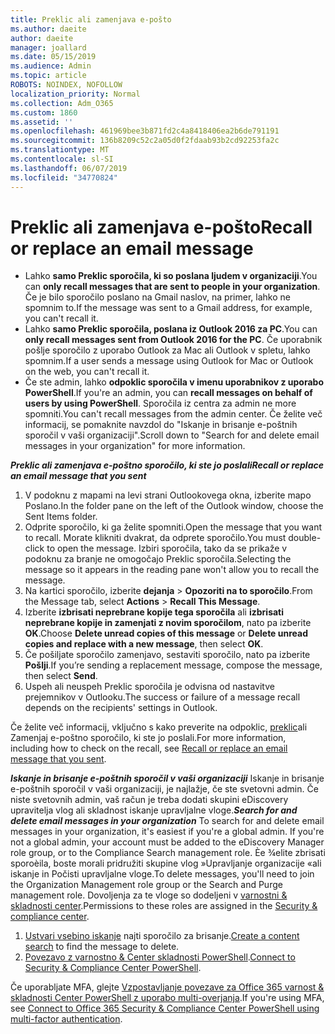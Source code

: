 ```yaml
---
title: Preklic ali zamenjava e-pošto
ms.author: daeite
author: daeite
manager: joallard
ms.date: 05/15/2019
ms.audience: Admin
ms.topic: article
ROBOTS: NOINDEX, NOFOLLOW
localization_priority: Normal
ms.collection: Adm_O365
ms.custom: 1860
ms.assetid: ''
ms.openlocfilehash: 461969bee3b871fd2c4a8418406ea2b6de791191
ms.sourcegitcommit: 136b8209c52c2a05d0f2fdaab93b2cd92253fa2c
ms.translationtype: MT
ms.contentlocale: sl-SI
ms.lasthandoff: 06/07/2019
ms.locfileid: "34770824"
---
```

# <a name="recall-or-replace-an-email-message"></a><span data-ttu-id="c4dcc-102">Preklic ali zamenjava e-pošto</span><span class="sxs-lookup"><span data-stu-id="c4dcc-102">Recall or replace an email message</span></span>

- <span data-ttu-id="c4dcc-103">Lahko **samo Preklic sporočila, ki so poslana ljudem v organizaciji**.</span><span class="sxs-lookup"><span data-stu-id="c4dcc-103">You can **only recall messages that are sent to people in your organization**.</span></span> <span data-ttu-id="c4dcc-104">Če je bilo sporočilo poslano na Gmail naslov, na primer, lahko ne spomnim to.</span><span class="sxs-lookup"><span data-stu-id="c4dcc-104">If the message was sent to a Gmail address, for example, you can't recall it.</span></span>
- <span data-ttu-id="c4dcc-105">Lahko **samo Preklic sporočila, poslana iz Outlook 2016 za PC**.</span><span class="sxs-lookup"><span data-stu-id="c4dcc-105">You can **only recall messages sent from Outlook 2016 for the PC**.</span></span> <span data-ttu-id="c4dcc-106">Če uporabnik pošlje sporočilo z uporabo Outlook za Mac ali Outlook v spletu, lahko spomnim.</span><span class="sxs-lookup"><span data-stu-id="c4dcc-106">If a user sends a message using Outlook for Mac or Outlook on the web, you can't recall it.</span></span>
- <span data-ttu-id="c4dcc-107">Če ste admin, lahko **odpoklic sporočila v imenu uporabnikov z uporabo PowerShell**.</span><span class="sxs-lookup"><span data-stu-id="c4dcc-107">If you're an admin, you can **recall messages on behalf of users by using PowerShell**.</span></span> <span data-ttu-id="c4dcc-108">Sporočila iz centra za admin ne more spomniti.</span><span class="sxs-lookup"><span data-stu-id="c4dcc-108">You can't recall messages from the admin center.</span></span> <span data-ttu-id="c4dcc-109">Če želite več informacij, se pomaknite navzdol do "Iskanje in brisanje e-poštnih sporočil v vaši organizaciji".</span><span class="sxs-lookup"><span data-stu-id="c4dcc-109">Scroll down to "Search for and delete email messages in your organization" for more information.</span></span>

<span data-ttu-id="c4dcc-110">***Preklic ali zamenjava e-poštno sporočilo, ki ste jo poslali***</span><span class="sxs-lookup"><span data-stu-id="c4dcc-110">***Recall or replace an email message that you sent***</span></span>
1. <span data-ttu-id="c4dcc-111">V podoknu z mapami na levi strani Outlookovega okna, izberite mapo Poslano.</span><span class="sxs-lookup"><span data-stu-id="c4dcc-111">In the folder pane on the left of the Outlook window, choose the Sent Items folder.</span></span>
2. <span data-ttu-id="c4dcc-112">Odprite sporočilo, ki ga želite spomniti.</span><span class="sxs-lookup"><span data-stu-id="c4dcc-112">Open the message that you want to recall.</span></span> <span data-ttu-id="c4dcc-113">Morate klikniti dvakrat, da odprete sporočilo.</span><span class="sxs-lookup"><span data-stu-id="c4dcc-113">You must double-click to open the message.</span></span> <span data-ttu-id="c4dcc-114">Izbiri sporočila, tako da se prikaže v podoknu za branje ne omogočajo Preklic sporočila.</span><span class="sxs-lookup"><span data-stu-id="c4dcc-114">Selecting the message so it appears in the reading pane won't allow you to recall the message.</span></span>
3. <span data-ttu-id="c4dcc-115">Na kartici sporočilo, izberite **dejanja** > **Opozoriti na to sporočilo**.</span><span class="sxs-lookup"><span data-stu-id="c4dcc-115">From the Message tab, select **Actions** > **Recall This Message**.</span></span>
4. <span data-ttu-id="c4dcc-116">Izberite **izbrisati neprebrane kopije tega sporočila** ali **izbrisati neprebrane kopije in zamenjati z novim sporočilom**, nato pa izberite **OK**.</span><span class="sxs-lookup"><span data-stu-id="c4dcc-116">Choose **Delete unread copies of this message** or **Delete unread copies and replace with a new message**, then select **OK**.</span></span>
5. <span data-ttu-id="c4dcc-117">Če pošiljate sporočilo zamenjavo, sestaviti sporočilo, nato pa izberite **Pošlji**.</span><span class="sxs-lookup"><span data-stu-id="c4dcc-117">If you’re sending a replacement message, compose the message, then select **Send**.</span></span>
6. <span data-ttu-id="c4dcc-118">Uspeh ali neuspeh Preklic sporočila je odvisna od nastavitve prejemnikov v Outlooku.</span><span class="sxs-lookup"><span data-stu-id="c4dcc-118">The success or failure of a message recall depends on the recipients' settings in Outlook.</span></span> 

<span data-ttu-id="c4dcc-119">Če želite več informacij, vključno s kako preverite na odpoklic, [preklic](https://support.office.com/article/35027f88-d655-4554-b4f8-6c0729a723a0)ali Zamenjaj e-poštno sporočilo, ki ste jo poslali.</span><span class="sxs-lookup"><span data-stu-id="c4dcc-119">For more information, including how to check on the recall, see [Recall or replace an email message that you sent](https://support.office.com/article/35027f88-d655-4554-b4f8-6c0729a723a0).</span></span>

<span data-ttu-id="c4dcc-120">***Iskanje in brisanje e-poštnih sporočil v vaši organizaciji*** Iskanje in brisanje e-poštnih sporočil v vaši organizaciji, je najlažje, če ste svetovni admin. Če niste svetovnih admin, vaš račun je treba dodati skupini eDiscovery upravitelja vlog ali skladnost iskanje upravljalne vloge.</span><span class="sxs-lookup"><span data-stu-id="c4dcc-120">***Search for and delete email messages in your organization*** To search for and delete email messages in your organization, it's easiest if you're a global admin. If you're not a global admin, your account must be added to the eDiscovery Manager role group, or to the Compliance Search management role.</span></span> <span data-ttu-id="c4dcc-121">Èe ¾elite zbrisati sporoèila, boste morali pridružiti skupine vlog »Upravljanje organizacije «ali iskanje in Počisti upravljalne vloge.</span><span class="sxs-lookup"><span data-stu-id="c4dcc-121">To delete messages, you'll need to join the Organization Management role group or the Search and Purge management role.</span></span> <span data-ttu-id="c4dcc-122">Dovoljenja za te vloge so dodeljeni v [varnostni & skladnosti center](https://protection.office.com/).</span><span class="sxs-lookup"><span data-stu-id="c4dcc-122">Permissions to these roles are assigned in the [Security & compliance center](https://protection.office.com/).</span></span>

1. <span data-ttu-id="c4dcc-123">[Ustvari vsebino iskanje](https://docs.microsoft.com/office365/securitycompliance/content-search) najti sporočilo za brisanje.</span><span class="sxs-lookup"><span data-stu-id="c4dcc-123">[Create a content search](https://docs.microsoft.com/office365/securitycompliance/content-search) to find the message to delete.</span></span>
2. <span data-ttu-id="c4dcc-124">[Povezavo z varnostno & Center skladnosti PowerShell](https://docs.microsoft.com/powershell/exchange/office-365-scc/connect-to-scc-powershell/connect-to-scc-powershell?view=exchange-ps).</span><span class="sxs-lookup"><span data-stu-id="c4dcc-124">[Connect to Security & Compliance Center PowerShell](https://docs.microsoft.com/powershell/exchange/office-365-scc/connect-to-scc-powershell/connect-to-scc-powershell?view=exchange-ps).</span></span> 

<span data-ttu-id="c4dcc-125">Če uporabljate MFA, glejte [Vzpostavljanje povezave za Office 365 varnost & skladnosti Center PowerShell z uporabo multi-overjanja](https://docs.microsoft.com/powershell/exchange/office-365-scc/connect-to-scc-powershell/mfa-connect-to-scc-powershell?view=exchange-ps).</span><span class="sxs-lookup"><span data-stu-id="c4dcc-125">If you're using MFA, see [Connect to Office 365 Security & Compliance Center PowerShell using multi-factor authentication](https://docs.microsoft.com/powershell/exchange/office-365-scc/connect-to-scc-powershell/mfa-connect-to-scc-powershell?view=exchange-ps).</span></span> 